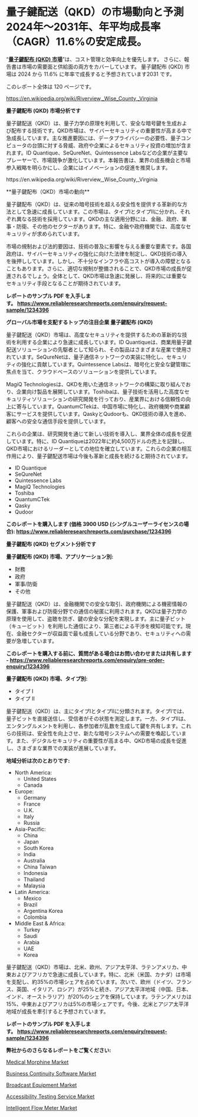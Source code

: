 <p><h1>量子鍵配送（QKD）の市場動向と予測 2024年～2031年、年平均成長率（CAGR）11.6%の安定成長。</h1></p><p>&ldquo;<strong><a href="https://www.reliableresearchreports.com/quantum-key-distribution-qkd--r1234396?utm_campaign=107&utm_medium=9&utm_source=Github&utm_content=ia&utm_term=22112024&utm_id=quantum-key-distribution-qkd">量子鍵配布 (QKD) 市場</a></strong>&rdquo;は、コスト管理と効率向上を優先します。 さらに、報告書は市場の需要面と供給面の両方をカバーしています。 量子鍵配布 (QKD) 市場は 2024 から 11.6% に年率で成長すると予想されています2031 です。</p>
<p>このレポート全体は 120 ページです。</p>
<p><a href="https://en.wikipedia.org/wiki/Riverview,_Wise_County,_Virginia?utm_campaign=107&utm_medium=9&utm_source=Github&utm_content=ia&utm_term=22112024&utm_id=quantum-key-distribution-qkd">https://en.wikipedia.org/wiki/Riverview,_Wise_County,_Virginia</a></p>
<p><strong>量子鍵配布 (QKD) 市場分析です</strong></p>
<p><p>量子鍵配送（QKD）は、量子力学の原理を利用して、安全な暗号鍵を生成および配布する技術です。QKD市場は、サイバーセキュリティの重要性が高まる中で急成長しています。主な推進要因には、データプライバシーの必要性、量子コンピュータの台頭に対する脅威、政府や企業によるセキュリティ投資の増加が含まれます。ID Quantique、SeQureNet、Quintessence Labsなどの企業が主要なプレーヤーで、市場競争が激化しています。本報告書は、業界の成長機会と市場参入戦略を明らかにし、企業にはイノベーションの促進を推奨します。</p></p>
<p>https://en.wikipedia.org/wiki/Riverview,_Wise_County,_Virginia</p>
<p><p>**量子鍵配布（QKD）市場の動向**</p><p>量子鍵配布（QKD）は、従来の暗号技術を超える安全性を提供する革新的な方法として急速に成長しています。この市場は、タイプIとタイプIIに分かれ、それぞれ異なる技術を採用しています。QKDの主な適用分野には、金融、政府、軍事・防衛、その他のセクターがあります。特に、金融や政府機関では、高度なセキュリティが求められています。</p><p>市場の規制および法的要因は、技術の普及に影響を与える重要な要素です。各国政府は、サイバーセキュリティの強化に向けた法律を制定し、QKD技術の導入を後押ししています。しかし、不十分なインフラや高コストが導入の障壁となることもあります。さらに、適切な規制が整備されることで、QKD市場の成長が促進されるでしょう。全体として、QKD市場は急速に発展し、将来的には重要なセキュリティ手段となることが期待されています。</p></p>
<p><strong>レポートのサンプル PDF を入手します。&nbsp;<a href="https://www.reliableresearchreports.com/enquiry/request-sample/1234396?utm_campaign=107&utm_medium=9&utm_source=Github&utm_content=ia&utm_term=22112024&utm_id=quantum-key-distribution-qkd">https://www.reliableresearchreports.com/enquiry/request-sample/1234396</a></strong></p>
<p><strong>グローバル市場を支配するトップの注目企業 量子鍵配布 (QKD)</strong></p>
<p><p>量子鍵配送（QKD）市場は、高度なセキュリティを提供するための革新的な技術を利用する企業により急速に成長しています。ID Quantiqueは、商業用量子鍵配送ソリューションの先駆者として知られ、その製品はさまざまな産業で使用されています。SeQureNetは、量子通信ネットワークの実装に特化し、セキュリティの強化に貢献しています。Quintessence Labsは、暗号化と安全な鍵管理に焦点を当て、クラウドベースのソリューションを提供しています。</p><p>MagiQ Technologiesは、QKDを用いた通信ネットワークの構築に取り組んでおり、企業向け製品を展開しています。Toshibaは、量子技術を活用した高度なセキュリティソリューションの研究開発を行っており、産業界における信頼性の向上に寄与しています。QuantumCTekは、中国市場に特化し、政府機関や商業顧客にサービスを提供しています。QaskyとQudoorも、QKD技術の導入を進め、顧客への安全な通信手段を提供しています。</p><p>これらの企業は、研究開発を通じて新しい技術を導入し、業界全体の成長を促進しています。特に、ID Quantiqueは2022年に約4,500万ドルの売上を記録し、QKD市場におけるリーダーとしての地位を確立しています。これらの企業の相互作用により、量子鍵配送市場は今後も革新と成長を続けると期待されています。</p></p>
<p><ul><li>ID Quantique</li><li>SeQureNet</li><li>Quintessence Labs</li><li>MagiQ Technologies</li><li>Toshiba</li><li>QuantumCTek</li><li>Qasky</li><li>Qudoor</li></ul></p>
<p><strong>このレポートを購入します (価格 3900 USD (シングルユーザーライセンスの場合):&nbsp;<a href="https://www.reliableresearchreports.com/purchase/1234396?utm_campaign=107&utm_medium=9&utm_source=Github&utm_content=ia&utm_term=22112024&utm_id=quantum-key-distribution-qkd">https://www.reliableresearchreports.com/purchase/1234396</a></strong></p>
<p><strong>量子鍵配布 (QKD) セグメント分析です</strong></p>
<p><strong>量子鍵配布 (QKD) 市場、アプリケーション別:</strong></p>
<p><ul><li>財務</li><li>政府</li><li>軍事/防衛</li><li>その他</li></ul></p>
<p><p>量子鍵配送（QKD）は、金融機関での安全な取引、政府機関による機密情報の保護、軍事および防衛分野での通信の秘匿に利用されます。QKDは量子力学の原理を使用して、盗聴を防ぎ、鍵の安全な分配を実現します。主に量子ビット（キュービット）を利用した通信により、第三者による干渉を検知可能です。現在、金融セクターが収益面で最も成長している分野であり、セキュリティへの需要が急増しています。</p></p>
<p><strong>このレポートを購入する前に、質問がある場合はお問い合わせまたは共有します - <a href="https://www.reliableresearchreports.com/enquiry/pre-order-enquiry/1234396?utm_campaign=107&utm_medium=9&utm_source=Github&utm_content=ia&utm_term=22112024&utm_id=quantum-key-distribution-qkd">https://www.reliableresearchreports.com/enquiry/pre-order-enquiry/1234396</a></strong></p>
<p><strong>量子鍵配布 (QKD) 市場、タイプ別:</strong></p>
<p><ul><li>タイプ I</li><li>タイプ II</li></ul></p>
<p><p>量子鍵配送（QKD）は、主にタイプIとタイプIIに分類されます。タイプIでは、量子ビットを直接送信し、受信者がその状態を測定します。一方、タイプIIは、エンタングルメントを利用し、各参加者が乱数を生成して鍵を共有します。これらの技術は、安全性を向上させ、新たな暗号システムへの需要を喚起しています。また、デジタルセキュリティの重要性が高まる中、QKD市場の成長を促進し、さまざまな業界での実装が進展しています。</p></p>
<p><strong>地域分析は次のとおりです:</strong></p>
<p><ul>
    <li>
        North America:
        <ul>
            <li>United States</li>
            <li>Canada</li>
        </ul>
    </li>
    <li>
        Europe:
        <ul>
            <li>Germany</li>
            <li>France</li>
            <li>U.K.</li>
            <li>Italy</li>
            <li>Russia</li>
        </ul>
    </li>
    <li>
        Asia-Pacific:
        <ul>
            <li>China</li>
            <li>Japan</li>
            <li>South Korea</li>
            <li>India</li>
            <li>Australia</li>
            <li>China Taiwan</li>
            <li>Indonesia</li>
            <li>Thailand</li>
            <li>Malaysia</li>
        </ul>
    </li>
    <li>
        Latin America:
        <ul>
            <li>Mexico</li>
            <li>Brazil</li>
            <li>Argentina Korea</li>
            <li>Colombia</li>
        </ul>
    </li>
    <li>
        Middle East & Africa:
        <ul>
            <li>Turkey</li>
            <li>Saudi</li>
            <li>Arabia</li>
            <li>UAE</li>
            <li>Korea</li>
        </ul>
    </li>
    </ul></p>
<p><p>量子鍵配送（QKD）市場は、北米、欧州、アジア太平洋、ラテンアメリカ、中東およびアフリカで急速に成長しています。特に、北米（米国、カナダ）は市場を支配し、約35%の市場シェアを占めています。次いで、欧州（ドイツ、フランス、英国、イタリア、ロシア）が25%と続き、アジア太平洋地域（中国、日本、インド、オーストラリア）が20%のシェアを保持しています。ラテンアメリカは15%、中東およびアフリカは5%の市場シェアです。今後、北米とアジア太平洋地域が成長を牽引すると予想されています。</p></p>
<p><strong>レポートのサンプル PDF を入手します。&nbsp;<a href="https://www.reliableresearchreports.com/enquiry/request-sample/1234396?utm_campaign=107&utm_medium=9&utm_source=Github&utm_content=ia&utm_term=22112024&utm_id=quantum-key-distribution-qkd">https://www.reliableresearchreports.com/enquiry/request-sample/1234396</a></strong></p>
<p><strong></strong></p>
<p><strong></strong></p>
<p><strong>弊社からのさらなるレポートをご覧ください:</strong></p>
<p><p><a href="https://issuu.com/reportprime-2/docs/medical-morphine-market-size-2030.p_ae524304396adc?utm_campaign=107&utm_medium=9&utm_source=Github&utm_content=ia&utm_term=22112024&utm_id=quantum-key-distribution-qkd">Medical Morphine Market</a></p><p><a href="https://www.linkedin.com/pulse/research-report-value-market-segmentation-share-analysis-business-ofjbe?utm_campaign=107&utm_medium=9&utm_source=Github&utm_content=ia&utm_term=22112024&utm_id=quantum-key-distribution-qkd">Business Continuity Software Market</a></p><p><a href="https://github.com/petbigbeepjn/Market-Research-Report-List-1/blob/main/broadcast-equipment-market.md?utm_campaign=107&utm_medium=9&utm_source=Github&utm_content=ia&utm_term=22112024&utm_id=quantum-key-distribution-qkd">Broadcast Equipment Market</a></p><p><a href="https://www.linkedin.com/pulse/forecasting-future-accessibility-testing-service-market-size-xnyoe?utm_campaign=107&utm_medium=9&utm_source=Github&utm_content=ia&utm_term=22112024&utm_id=quantum-key-distribution-qkd">Accessibility Testing Service Market</a></p><p><a href="https://github.com/NasrinKhan99/Market-Research-Report-List-1/blob/main/intelligent-flow-meter-market.md?utm_campaign=107&utm_medium=9&utm_source=Github&utm_content=ia&utm_term=22112024&utm_id=quantum-key-distribution-qkd">Intelligent Flow Meter Market</a></p></p>
